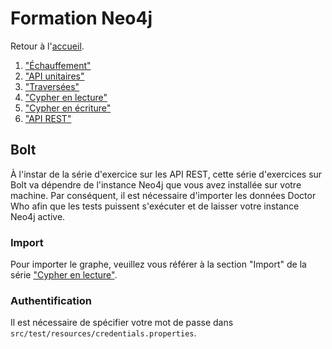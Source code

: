 ---
---
# Formation Neo4j

Retour à l'[accueil](..).

 1. ["Échauffement"](../basics/)
 1. ["API unitaires"](../core_api/)
 1. ["Traversées"](../traversal/)
 1. ["Cypher en lecture"](../cypher_reading/)
 1. ["Cypher en écriture"](../cypher_writing/)
 1. ["API REST"](../rest/)
 
## Bolt

À l'instar de la série d'exercice sur les API REST, cette série d'exercices sur Bolt 
va dépendre de l'instance Neo4j que vous avez installée sur votre machine. 
Par conséquent, il est nécessaire d'importer les données Doctor Who afin que les tests 
puissent s'exécuter et de laisser votre instance Neo4j active.

### Import

Pour importer le graphe, veuillez vous référer à la section "Import" de la série
["Cypher en lecture"](../cypher_reading/).

### Authentification

Il est nécessaire de spécifier votre mot de passe dans `src/test/resources/credentials.properties`.